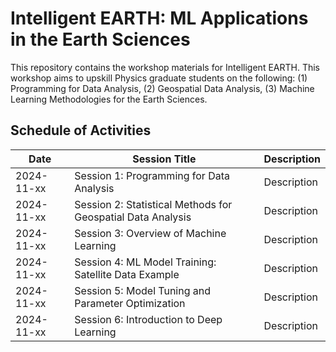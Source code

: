 # Intelligent EARTH: ML Applications in the Earth Sciences
This repository contains the workshop materials for Intelligent EARTH. This workshop aims to upskill Physics graduate students on the following: (1) Programming for Data Analysis, (2) Geospatial Data Analysis, (3) Machine Learning Methodologies for the Earth Sciences.

## Schedule of Activities

| Date | Session Title | Description |
| --- | --- | --- |
| 2024-11-xx | Session 1: Programming for Data Analysis | Description |
| 2024-11-xx | Session 2: Statistical Methods for Geospatial Data Analysis | Description |
| 2024-11-xx | Session 3: Overview of Machine Learning | Description |
| 2024-11-xx | Session 4: ML Model Training: Satellite Data Example | Description |
| 2024-11-xx | Session 5: Model Tuning and Parameter Optimization | Description |
| 2024-11-xx | Session 6: Introduction to Deep Learning | Description |
